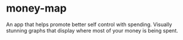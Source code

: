 # money-map
An app that helps promote better self control with spending. Visually stunning graphs that display where most of your money is being spent. 
